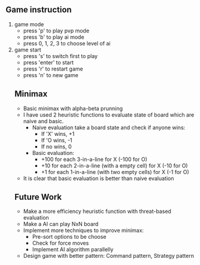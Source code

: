 
## Game instruction
<ol>
  <li> game mode
  <ul>
    <li> press 'p' to play pvp mode
    <li> press 'b' to play ai mode
    <li> press 0, 1, 2, 3 to choose level of ai
  </ul>
  <li> game start
    <ul>
      <li> press 's' to switch first to play
      <li> press 'enter' to start
      <li> press 'r' to restart game
      <li> press 'n' to new game 
    </ul>

## Minimax
  * Basic minimax with alpha-beta prunning
  * I have used 2 heuristic functions to evaluate state of board which are naive and basic.
    * Naive evaluation take a board state and check if anyone wins:
      - If 'X' wins, +1 
      - If 'O wins, -1 
      - If no wins, 0
    * Basic evaluation:
      - +100 for each 3-in-a-line for X (-100 for O)
      - +10 for each 2-in-a-line (with a empty cell) for X (-10 for O)
      - +1 for each 1-in-a-line (with two empty cells) for X (-1 for O)
  * It is clear that basic evaluation is better than naive evaluation
## Future Work
  * Make a more efficiency heuristic function with threat-based evaluation
  * Make a AI can play NxN board
  * Implement more techniques to improve minimax:
    * Pre-sort options to be choose
    * Check for force moves
    * Implement AI algorithm parallelly 
  * Design game with better pattern: Command pattern, Strategy pattern
